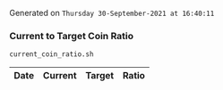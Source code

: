 Generated on `Thursday 30-September-2021 at 16:40:11`

### Current to Target Coin Ratio
`current_coin_ratio.sh`

Date|Current|Target|Ratio
---|---|---|---
